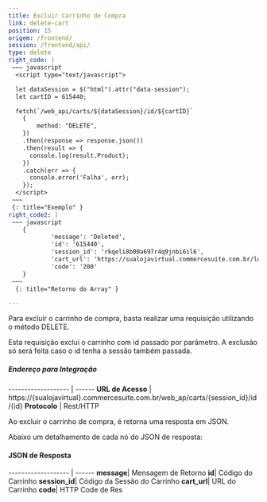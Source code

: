 ```yaml
---
title: Excluir Carrinho de Compra
link: delete-cart
position: 15
origem: /frontend/ 
session: /frontend/api/
type: delete 
right_code: |
 ~~~ javascript
  <script type="text/javascript"> 

  let dataSession = $("html").attr("data-session");
  let cartID = 615440;

  fetch(`/web_api/carts/${dataSession}/id/${cartID}`
    {
        method: "DELETE",
    })
    .then(response => response.json())
    .then(result => {
      console.log(result.Product);
    })
    .catch(err => {
      console.error('Falha', err);
    });
  </script>
 ~~~
 {: title="Exemplo" }
right_code2: |
 ~~~ javascript
    {
            'message': 'Deleted',
            'id': '615440',
            'session_id': 'rkqeli8b00a697r4q9jnbi6il6',
            'cart_url': 'https://sualojavirtual.commercesuite.com.br/loja/carrinho.php?loja=12&transID=rkqeli8b00a697r4q9jnbi6il6,
            'code': '200'
    }
 ~~~
  {: title="Retorno do Array" }

---
```


Para excluir o carrinho de compra, basta realizar uma requisição utilizando o método DELETE.

Esta requisição exclui o carrinho com id passado por parâmetro. A exclusão só será feita caso o id tenha a sessão também passada.

##### Endereço para Integração

------------------- | ------
**URL de Acesso** |	https://{sualojavirtual}.commercesuite.com.br/web_ap/carts/{session_id}/id/{id}
**Protocolo** |	Rest/HTTP

Ao excluir o carrinho de compra, é retorna uma resposta em JSON.

Abaixo um detalhamento de cada nó do JSON de resposta:


#### JSON de Resposta

------------------- | ------
**message**|	Mensagem de Retorno
**id**|	Código do Carrinho
**session_id**|	Código da Sessão do Carrinho
**cart_url**|	URL do Carrinho
**code**|	HTTP Code de Res